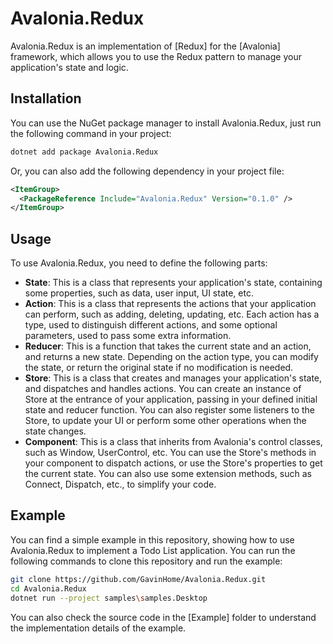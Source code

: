 # Avalonia.Redux

Avalonia.Redux is an implementation of [Redux] for the [Avalonia] framework, which allows you to use the Redux pattern to manage your application's state and logic.

## Installation

You can use the NuGet package manager to install Avalonia.Redux, just run the following command in your project:

```bash
dotnet add package Avalonia.Redux
```

Or, you can also add the following dependency in your project file:

```xml
<ItemGroup>
  <PackageReference Include="Avalonia.Redux" Version="0.1.0" />
</ItemGroup>
```

## Usage

To use Avalonia.Redux, you need to define the following parts:

- **State**: This is a class that represents your application's state, containing some properties, such as data, user input, UI state, etc.
- **Action**: This is a class that represents the actions that your application can perform, such as adding, deleting, updating, etc. Each action has a type, used to distinguish different actions, and some optional parameters, used to pass some extra information.
- **Reducer**: This is a function that takes the current state and an action, and returns a new state. Depending on the action type, you can modify the state, or return the original state if no modification is needed.
- **Store**: This is a class that creates and manages your application's state, and dispatches and handles actions. You can create an instance of Store at the entrance of your application, passing in your defined initial state and reducer function. You can also register some listeners to the Store, to update your UI or perform some other operations when the state changes.
- **Component**: This is a class that inherits from Avalonia's control classes, such as Window, UserControl, etc. You can use the Store's methods in your component to dispatch actions, or use the Store's properties to get the current state. You can also use some extension methods, such as Connect, Dispatch, etc., to simplify your code.

## Example

You can find a simple example in this repository, showing how to use Avalonia.Redux to implement a Todo List application. You can run the following commands to clone this repository and run the example:

```bash
git clone https://github.com/GavinHome/Avalonia.Redux.git
cd Avalonia.Redux
dotnet run --project samples\samples.Desktop
```

You can also check the source code in the [Example] folder to understand the implementation details of the example.
